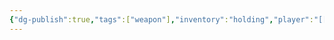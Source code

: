 ```yaml
---
{"dg-publish":true,"tags":["weapon"],"inventory":"holding","player":"[[Campaigns/A Dance of Matter/Players 👤/Silver Liota|Silver Liota]]","permalink":"/campaigns/a-dance-of-matter/items/wand-of-lightingbolts/","dgPassFrontmatter":true}
---
```


